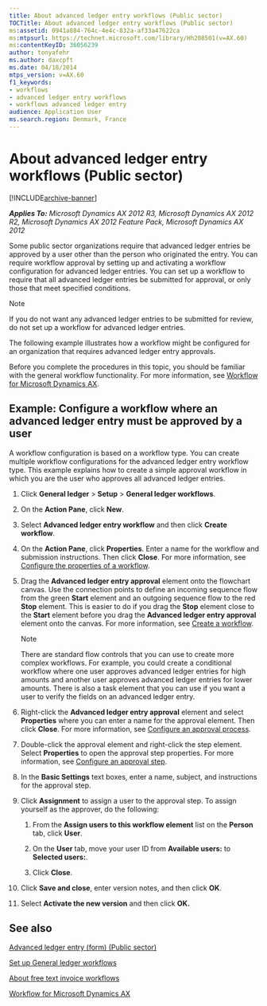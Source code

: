 ```yaml
---
title: About advanced ledger entry workflows (Public sector)
TOCTitle: About advanced ledger entry workflows (Public sector)
ms:assetid: 0941a884-764c-4e4c-832a-af33a47622ca
ms:mtpsurl: https://technet.microsoft.com/library/Hh208501(v=AX.60)
ms:contentKeyID: 36056239
author: tonyafehr
ms.author: daxcpft
ms.date: 04/18/2014
mtps_version: v=AX.60
f1_keywords:
- workflows
- advanced ledger entry workflows
- workflows advanced ledger entry
audience: Application User
ms.search.region: Denmark, France
---
```


# About advanced ledger entry workflows (Public sector) 


[!INCLUDE[archive-banner](includes/archive-banner.md)]


_**Applies To:** Microsoft Dynamics AX 2012 R3, Microsoft Dynamics AX 2012 R2, Microsoft Dynamics AX 2012 Feature Pack, Microsoft Dynamics AX 2012_

Some public sector organizations require that advanced ledger entries be approved by a user other than the person who originated the entry. You can require workflow approval by setting up and activating a workflow configuration for advanced ledger entries. You can set up a workflow to require that all advanced ledger entries be submitted for approval, or only those that meet specified conditions.


> [!NOTE]
> <P>If you do not want any advanced ledger entries to be submitted for review, do not set up a workflow for advanced ledger entries.</P>



The following example illustrates how a workflow might be configured for an organization that requires advanced ledger entry approvals.

Before you complete the procedures in this topic, you should be familiar with the general workflow functionality. For more information, see [Workflow for Microsoft Dynamics AX](workflow-for-microsoft-dynamics-ax.md).

## Example: Configure a workflow where an advanced ledger entry must be approved by a user

A workflow configuration is based on a workflow type. You can create multiple workflow configurations for the advanced ledger entry workflow type. This example explains how to create a simple approval workflow in which you are the user who approves all advanced ledger entries.

1.  Click **General ledger** \> **Setup** \> **General ledger workflows**.

2.  On the **Action Pane**, click **New**.

3.  Select **Advanced ledger entry workflow** and then click **Create workflow**.

4.  On the **Action Pane**, click **Properties**. Enter a name for the workflow and submission instructions. Then click **Close**. For more information, see [Configure the properties of a workflow](configure-the-properties-of-a-workflow.md).

5.  Drag the **Advanced ledger entry approval** element onto the flowchart canvas. Use the connection points to define an incoming sequence flow from the green **Start** element and an outgoing sequence flow to the red **Stop** element. This is easier to do if you drag the **Stop** element close to the **Start** element before you drag the **Advanced ledger entry approval** element onto the canvas. For more information, see [Create a workflow](create-a-workflow.md).
    

    > [!NOTE]
    > <P>There are standard flow controls that you can use to create more complex workflows. For example, you could create a conditional workflow where one user approves advanced ledger entries for high amounts and another user approves advanced ledger entries for lower amounts. There is also a task element that you can use if you want a user to verify the fields on an advanced ledger entry.</P>



6.  Right-click the **Advanced ledger entry approval** element and select **Properties** where you can enter a name for the approval element. Then click **Close**. For more information, see [Configure an approval process](configure-an-approval-process.md).

7.  Double-click the approval element and right-click the step element. Select **Properties** to open the approval step properties. For more information, see [Configure an approval step](configure-an-approval-step.md).

8.  In the **Basic Settings** text boxes, enter a name, subject, and instructions for the approval step.

9.  Click **Assignment** to assign a user to the approval step. To assign yourself as the approver, do the following:
    
    1.  From the **Assign users to this workflow element** list on the **Person** tab, click **User**.
    
    2.  On the **User** tab, move your user ID from **Available users:** to **Selected users:**.
    
    3.  Click **Close**.

10. Click **Save and close**, enter version notes, and then click **OK**.

11. Select **Activate the new version** and then click **OK.**

## See also

[Advanced ledger entry (form) (Public sector)](https://technet.microsoft.com/library/hh208579\(v=ax.60\))

[Set up General ledger workflows](set-up-general-ledger-workflows.md)

[About free text invoice workflows](about-free-text-invoice-workflows.md)

[Workflow for Microsoft Dynamics AX](workflow-for-microsoft-dynamics-ax.md)

  


